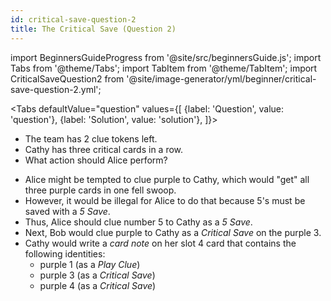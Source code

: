 ```yaml
---
id: critical-save-question-2
title: The Critical Save (Question 2)
---
```


import BeginnersGuideProgress from '@site/src/beginnersGuide.js';
import Tabs from '@theme/Tabs';
import TabItem from '@theme/TabItem';
import CriticalSaveQuestion2 from '@site/image-generator/yml/beginner/critical-save-question-2.yml';

<BeginnersGuideProgress id="critical-save-question-2" />

<!-- lint disable no-undefined-references -->

<Tabs
  defaultValue="question"
  values={[
    {label: 'Question', value: 'question'},
    {label: 'Solution', value: 'solution'},
  ]}>
<TabItem value="question">

- The team has 2 clue tokens left.
- Cathy has three critical cards in a row.
- What action should Alice perform?

</TabItem>
<TabItem value="solution">

- Alice might be tempted to clue purple to Cathy, which would "get" all three purple cards in one fell swoop.
- However, it would be illegal for Alice to do that because 5's must be saved with a *5 Save*.
- Thus, Alice should clue number 5 to Cathy as a *5 Save*.
- Next, Bob would clue purple to Cathy as a *Critical Save* on the purple 3.
- Cathy would write a *card note* on her slot 4 card that contains the following identities:
  - purple 1 (as a *Play Clue*)
  - purple 3 (as a *Critical Save*)
  - purple 4 (as a *Critical Save*)

</TabItem>
</Tabs>

<CriticalSaveQuestion2 />

